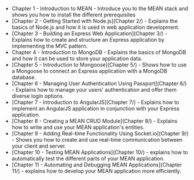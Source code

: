 
* Chapter 1 - Introduction to MEAN - Introduce you to the MEAN stack and shows you how to install the different prerequisites
* [Chapter 2 - Getting Started with Node.js](Chapter 2/) - Explains the basics of Node.js and how it is used in web application development.
* [Chapter 3 - Building an Express Web Application](Chapter 3/) - Explains how to create and structure an Express application by implementing the MVC pattern.
* Chapter 4 - Introduction to MongoDB - Explains the basics of MongoDB and how it can be used to store your application data.
* [Chapter 5 - Introduction to Mongoose](Chapter 5/) - Shows how to use a Mongoose to connect an Express application with a MongoDB database.
* [Chapter 6 - Managing User Authentication Using Passport](Chapter 6/) - Explains how to manage your users' authentication and offer them diverse login options.
* [Chapter 7 - Introduction to AngularJS](Chapter 7/) - Explains how to implement an AngularJS application in conjunction with your Express application.
* [Chapter 8 - Creating a MEAN CRUD Module](Chapter 8/) - Explains how to write and use your MEAN application's entities.
* [Chapter 9 - Adding Real-time Functionality Using Socket.io](Chapter 9/) - Shows you how to create and use real-time communication between your client and server.
* [Chapter 10 - Testing MEAN Applications](Chapter 10/) - explains how to automatically test the different parts of your MEAN application.
* [Chapter 11 - Automating and Debugging MEAN Applications](Chapter 11/) - explains how to develop your MEAN application more efficiently.
